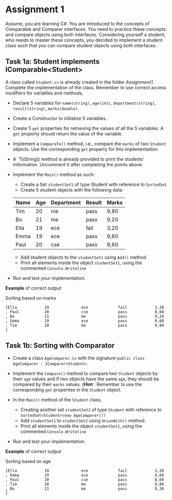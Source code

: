 # Assignment 1
Assume, you are learning C#. You are introduced to the concepts of Comparable and Comparer interfaces. You need to practice these concepts and compare objects using both interfaces. Considering yourself a student, who needs to master these concepts, you decided to implement a student class such that you can compare student objects using both interfaces.

## Task 1a: Student implements IComparable\<Student\>
A class called `Student.cs` is already created in the folder _Assignment1_. Complete the implementation of the class. Remember to use correct access modifiers for variables and methods.

- Declare 5 variables for `name(string)`, `age(int)`, `department(string)`, `result(string)`, `marks(double)`.
- Create a Constructor to initialize 5 variables.
- Create 5 `get` properties for retrieving the values of all the 5 variables. A `get` property should return the value of the variable.
- Implement a `CompareTo()` method, i.e., compare the `marks` of two `Student` objects. 
Use the corresponding `get` property for this implementation.
- A `ToString() method is already provided to print the students' information. Uncomment it after completing the points above.
- Implement the `Main()` method as such:
    - Create a Set `studentSet1` of type Student with reference to `SortedSet`
    - Create 5 student objects with the following data:
  
    | Name | Age | Department | Result | Marks |
    |------|-----|-----|------|------|
    | Tim  | 20  | me  | pass | 9,80 |
    | Bo   | 21  | me  | pass | 9,20 |
    | Ella | 19  | ece | fail | 3,20 |
    | Emma | 19  | ece | pass | 9,60 |
    | Paul | 20  | cse | pass | 8,60 |

    - Add student objects to the `studentSet1` using `Add()` method
    - Print all elements inside the object `studentSet1`, using the commented `Console.Writeline`
- Run and test your implementation.

**Example** of correct output

Sorting based on marks
```
[Ella            19              ece             fail            3,20
, Paul           20              cse             pass            8,60
, Bo             21              me              pass            9,20
, Emma           19              ece             pass            9,60
, Tim            20              me              pass            9,80
]
```
## Task 1b: Sorting with Comparator

- Create a class `AgeComparer.cs` with the signature `public class AgeComparer : IComparer<Student>`.

- Implement the `Compare()` method to compare two `Student` objects by their `age` values and if two objects 
have the same `age`, they should be compared by their `marks` values. 
(**Hint** : Remember to use the corresponding `get` properties in the `Student` object.

- In the `Main()` method of the `Student` class,
    - Creating another set `studentSet2` of type `Student` with reference to `SortedSet<Student>(new AgeComparer())`
    - Add `studentSet1` to `studentSet2` using `UnionWith()` method.
    - Print all elements inside the object `studentSet2`, using the commented `Console.Writeline`

- Run and test your implementation.

**Example** of correct output

Sorting based on age
```
[Ella            19              ece             fail            3,20
, Emma           19              ece             pass            9,60
, Paul           20              cse             pass            8,60
, Tim            20              me              pass            9,80
, Bo             21              me              pass            9,20
]
```
